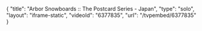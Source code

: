 {
    "title": "Arbor Snowboards :: The Postcard Series - Japan",
    "type": "solo",
    "layout": "iframe-static",
    "videoId": "6377835",
    "url": "\/tvpembed\/6377835"
}